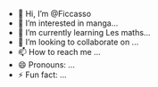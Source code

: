 - 👋 Hi, I’m @Ficcasso
- 👀 I’m interested in manga...
- 🌱 I’m currently learning Les maths...
- 💞️ I’m looking to collaborate on ...
- 📫 How to reach me ...
- 😄 Pronouns: ...
- ⚡ Fun fact: ...

<!---
Ficcasso/Ficcasso is a ✨ special ✨ repository because its `README.md` (this file) appears on your GitHub profile.
You can click the Preview link to take a look at your changes.
--->
